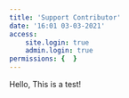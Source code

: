 ```yaml
---
title: 'Support Contributor'
date: '16:01 03-03-2021'
access:
    site.login: true
    admin.login: true
permissions: {  }
---
```


Hello, This is a test!